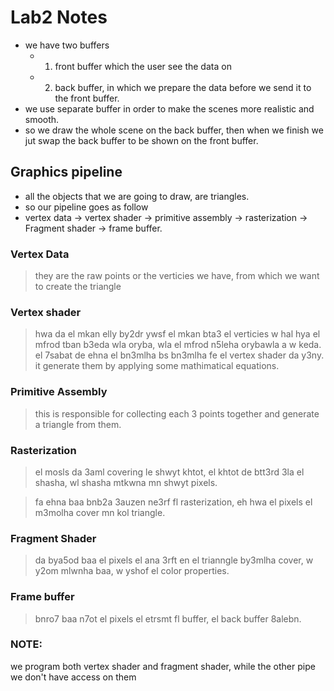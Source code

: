 # Lab2 Notes 
* we have two buffers
  * 1. front buffer which the user see the data on 
  * 2. back buffer, in which we prepare the data before we send it to the front buffer.
* we use separate buffer in order to make the scenes more realistic and smooth. 
* so we draw the whole scene on the back buffer, then when we finish we jut swap the back buffer to be shown on the front buffer. 

## Graphics pipeline
* all the objects that we are going to draw, are triangles. 
* so our pipeline goes as follow
* vertex data -> vertex shader -> primitive assembly -> rasterization -> Fragment shader -> frame buffer. 

### Vertex Data 
> they are the raw points or the verticies we have, from which we want to create the triangle
>
### Vertex shader 
> hwa da el mkan elly by2dr ywsf el mkan bta3 el verticies w hal hya el mfrod tban b3eda wla oryba, wla el mfrod n5leha orybawla a w keda.
> el 7sabat de ehna el bn3mlha bs bn3mlha fe el vertex shader da y3ny.
> it generate them by applying some mathimatical equations. 
### Primitive Assembly
>  this  is responsible for collecting each 3 points together and generate a triangle from them.

### Rasterization
> el mosls da 3aml covering le shwyt khtot, el khtot de btt3rd 3la el shasha, wl shasha mtkwna mn shwyt pixels.

> fa ehna baa bnb2a 3auzen ne3rf fl rasterization, eh hwa el pixels el m3molha cover mn kol triangle. 

### Fragment Shader 
> da bya5od baa el pixels el ana 3rft en el trianngle by3mlha cover, w y2om mlwnha baa, w yshof el color properties.  
### Frame buffer
> bnro7 baa n7ot el pixels el etrsmt fl buffer, el back buffer 8alebn.

### NOTE:
we program both vertex shader and fragment shader, while the other pipe we don't have access on them 